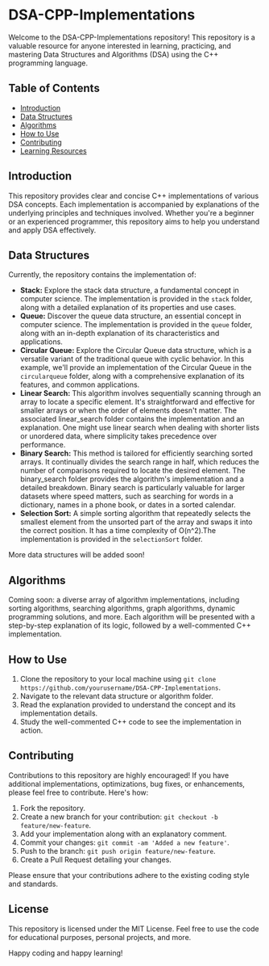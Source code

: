 # DSA-CPP-Implementations

Welcome to the DSA-CPP-Implementations repository! This repository is a valuable resource for anyone interested in learning, practicing, and mastering Data Structures and Algorithms (DSA) using the C++ programming language.

## Table of Contents

- [Introduction](#introduction)
- [Data Structures](#data-structures)
- [Algorithms](#algorithms)
- [How to Use](#how-to-use)
- [Contributing](#contributing)
- [Learning Resources](#learning-resources)

## Introduction

This repository provides clear and concise C++ implementations of various DSA concepts. Each implementation is accompanied by explanations of the underlying principles and techniques involved. Whether you're a beginner or an experienced programmer, this repository aims to help you understand and apply DSA effectively.

## Data Structures

Currently, the repository contains the implementation of:

- **Stack:** Explore the stack data structure, a fundamental concept in computer science. The implementation is provided in the `stack` folder, along with a detailed explanation of its properties and use cases.
- **Queue:** Discover the queue data structure, an essential concept in computer science. The implementation is provided in the `queue` folder, along with an in-depth explanation of its characteristics and applications.
- **Circular Queue:** Explore the Circular Queue data structure, which is a versatile variant of the traditional queue with cyclic behavior. In this example, we'll provide an implementation of the Circular Queue in the `circularqueue` folder, along with a comprehensive explanation of its features, and common applications.
- **Linear Search:** This algorithm involves sequentially scanning through an array to locate a specific element. It's straightforward and effective for smaller arrays or when the order of elements doesn't matter. The associated linear_search folder contains the implementation and an explanation. One might use linear search when dealing with shorter lists or unordered data, where simplicity takes precedence over performance.
- **Binary Search:** This method is tailored for efficiently searching sorted arrays. It continually divides the search range in half, which reduces the number of comparisons required to locate the desired element. The binary_search folder provides the algorithm's implementation and a detailed breakdown. Binary search is particularly valuable for larger datasets where speed matters, such as searching for words in a dictionary, names in a phone book, or dates in a sorted calendar.
- **Selection Sort:** A simple sorting algorithm that repeatedly selects the smallest element from the unsorted part of the array and swaps it into the correct position. It has a time complexity of O(n^2).The implementation is provided in the `selectionSort` folder.

More data structures will be added soon!

## Algorithms

Coming soon: a diverse array of algorithm implementations, including sorting algorithms, searching algorithms, graph algorithms, dynamic programming solutions, and more. Each algorithm will be presented with a step-by-step explanation of its logic, followed by a well-commented C++ implementation.

## How to Use

1. Clone the repository to your local machine using `git clone https://github.com/yourusername/DSA-CPP-Implementations`.
2. Navigate to the relevant data structure or algorithm folder.
3. Read the explanation provided to understand the concept and its implementation details.
4. Study the well-commented C++ code to see the implementation in action.

## Contributing

Contributions to this repository are highly encouraged! If you have additional implementations, optimizations, bug fixes, or enhancements, please feel free to contribute. Here's how:

1. Fork the repository.
2. Create a new branch for your contribution: `git checkout -b feature/new-feature`.
3. Add your implementation along with an explanatory comment.
4. Commit your changes: `git commit -am 'Added a new feature'`.
5. Push to the branch: `git push origin feature/new-feature`.
6. Create a Pull Request detailing your changes.

Please ensure that your contributions adhere to the existing coding style and standards.



## License

This repository is licensed under the MIT License. Feel free to use the code for educational purposes, personal projects, and more.

Happy coding and happy learning!
